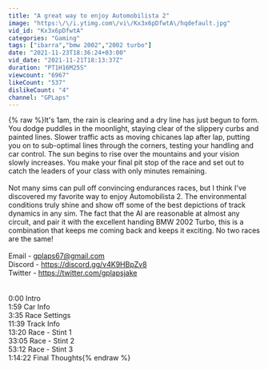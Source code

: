 ```yaml
---
title: "A great way to enjoy Automobilista 2"
image: "https:\/\/i.ytimg.com\/vi\/Kx3x6pDfwtA\/hqdefault.jpg"
vid_id: "Kx3x6pDfwtA"
categories: "Gaming"
tags: ["ibarra","bmw 2002","2002 turbo"]
date: "2021-11-23T18:36:24+03:00"
vid_date: "2021-11-21T18:13:37Z"
duration: "PT1H16M25S"
viewcount: "6967"
likeCount: "537"
dislikeCount: "4"
channel: "GPLaps"
---
```

{% raw %}It's 1am, the rain is clearing and a dry line has just begun to form. You dodge puddles in the moonlight, staying clear of the slippery curbs and painted lines. Slower traffic acts as moving chicanes lap after lap, putting you on to sub-optimal lines through the corners, testing your handling and car control. The sun begins to rise over the mountains and your vision slowly increases. You make your final pit stop of the race and set out to catch the leaders of your class with only minutes remaining.<br /><br />Not many sims can pull off convincing endurances races, but I think I've discovered my favorite way to enjoy Automobilista 2. The environmental conditions truly shine and show off some of the best depictions of track dynamics in any sim. The fact that the AI are reasonable at almost any circuit, and pair it with the excellent handing BMW 2002 Turbo, this is a combination that keeps me coming back and keeps it exciting. No two races are the same!<br /><br />Email - gplaps67@gmail.com<br />Discord - <a rel="nofollow" target="blank" href="https://discord.gg/v4K9HBpZv8">https://discord.gg/v4K9HBpZv8</a><br />Twitter - <a rel="nofollow" target="blank" href="https://twitter.com/gplapsjake">https://twitter.com/gplapsjake</a><br /><br /><br />0:00 Intro<br />1:59 Car Info<br />3:35 Race Settings<br />11:39 Track Info<br />13:20 Race - Stint 1<br />33:05 Race - Stint 2<br />53:12 Race - Stint 3<br />1:14:22 Final Thoughts{% endraw %}
